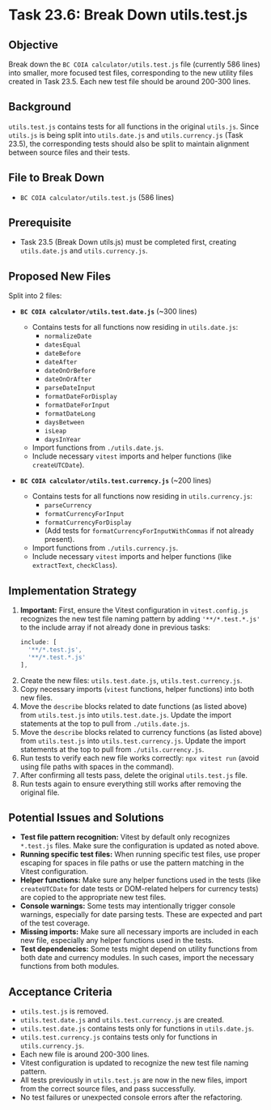 # Task 23.6: Break Down utils.test.js

## Objective

Break down the `BC COIA calculator/utils.test.js` file (currently 586 lines) into smaller, more focused test files, corresponding to the new utility files created in Task 23.5. Each new test file should be around 200-300 lines.

## Background

`utils.test.js` contains tests for all functions in the original `utils.js`. Since `utils.js` is being split into `utils.date.js` and `utils.currency.js` (Task 23.5), the corresponding tests should also be split to maintain alignment between source files and their tests.

## File to Break Down

- `BC COIA calculator/utils.test.js` (586 lines)

## Prerequisite

- Task 23.5 (Break Down utils.js) must be completed first, creating `utils.date.js` and `utils.currency.js`.

## Proposed New Files

Split into 2 files:

- **`BC COIA calculator/utils.test.date.js`** (~300 lines)
  - Contains tests for all functions now residing in `utils.date.js`:
    - `normalizeDate`
    - `datesEqual`
    - `dateBefore`
    - `dateAfter`
    - `dateOnOrBefore`
    - `dateOnOrAfter`
    - `parseDateInput`
    - `formatDateForDisplay`
    - `formatDateForInput`
    - `formatDateLong`
    - `daysBetween`
    - `isLeap`
    - `daysInYear`
  - Import functions from `./utils.date.js`.
  - Include necessary `vitest` imports and helper functions (like `createUTCDate`).

- **`BC COIA calculator/utils.test.currency.js`** (~200 lines)
  - Contains tests for all functions now residing in `utils.currency.js`:
    - `parseCurrency`
    - `formatCurrencyForInput`
    - `formatCurrencyForDisplay`
    - (Add tests for `formatCurrencyForInputWithCommas` if not already present).
  - Import functions from `./utils.currency.js`.
  - Include necessary `vitest` imports and helper functions (like `extractText`, `checkClass`).

## Implementation Strategy

1. **Important:** First, ensure the Vitest configuration in `vitest.config.js` recognizes the new test file naming pattern by adding `'**/*.test.*.js'` to the include array if not already done in previous tasks:
   ```javascript
   include: [
     '**/*.test.js',
     '**/*.test.*.js'
   ],
   ```
2. Create the new files: `utils.test.date.js`, `utils.test.currency.js`.
3. Copy necessary imports (`vitest` functions, helper functions) into both new files.
4. Move the `describe` blocks related to date functions (as listed above) from `utils.test.js` into `utils.test.date.js`. Update the import statements at the top to pull from `./utils.date.js`.
5. Move the `describe` blocks related to currency functions (as listed above) from `utils.test.js` into `utils.test.currency.js`. Update the import statements at the top to pull from `./utils.currency.js`.
6. Run tests to verify each new file works correctly: `npx vitest run` (avoid using file paths with spaces in the command).
7. After confirming all tests pass, delete the original `utils.test.js` file.
8. Run tests again to ensure everything still works after removing the original file.

## Potential Issues and Solutions

- **Test file pattern recognition:** Vitest by default only recognizes `*.test.js` files. Make sure the configuration is updated as noted above.
- **Running specific test files:** When running specific test files, use proper escaping for spaces in file paths or use the pattern matching in the Vitest configuration.
- **Helper functions:** Make sure any helper functions used in the tests (like `createUTCDate` for date tests or DOM-related helpers for currency tests) are copied to the appropriate new test files.
- **Console warnings:** Some tests may intentionally trigger console warnings, especially for date parsing tests. These are expected and part of the test coverage.
- **Missing imports:** Make sure all necessary imports are included in each new file, especially any helper functions used in the tests.
- **Test dependencies:** Some tests might depend on utility functions from both date and currency modules. In such cases, import the necessary functions from both modules.

## Acceptance Criteria

- `utils.test.js` is removed.
- `utils.test.date.js` and `utils.test.currency.js` are created.
- `utils.test.date.js` contains tests only for functions in `utils.date.js`.
- `utils.test.currency.js` contains tests only for functions in `utils.currency.js`.
- Each new file is around 200-300 lines.
- Vitest configuration is updated to recognize the new test file naming pattern.
- All tests previously in `utils.test.js` are now in the new files, import from the correct source files, and pass successfully.
- No test failures or unexpected console errors after the refactoring.
